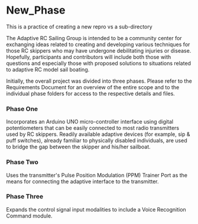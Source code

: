 # New_Phase
This is a practice of creating a new repro vs a sub-directory

The Adaptive RC Sailing Group is intended to be a community center for exchanging ideas related to creating and developing various techniques for those RC skippers who may have undergone debilitating injuries or disease. Hopefully, participants and contributors will include both those with questions and especially those with proposed solutions to situations related to adaptive RC model sail boating.

Initially, the overall project was divided into three phases. Please refer to the Requirements Document for an overview of the entire scope and to the individual phase folders for access to the respective details and files.

### Phase One
Incorporates an Arduino UNO micro-controller interface using digital potentiometers that can be easily connected to most radio transmitters used by RC skippers. Readily available adaptive devices (for example, sip & puff switches), already familiar to physically disabled individuals, are used to bridge the gap between the skipper and his/her sailboat. 

### Phase Two
Uses the transmitter's Pulse Position Modulation (PPM) Trainer Port as the means for connecting the adaptive interface to the transmitter.
 
### Phase Three
Expands the control signal input modalities to include a Voice Recognition Command module.
